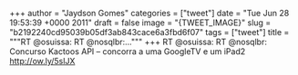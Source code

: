 
+++
author = "Jaydson Gomes"
categories = ["tweet"]
date = "Tue Jun 28 19:53:39 +0000 2011"
draft = false
image = "{TWEET_IMAGE}"
slug = "b2192240cd95039b05df3ab843cace6a3fbd6f07"
tags = ["tweet"]
title = """RT @osuissa: RT @nosqlbr:..."""
+++
RT @osuissa: RT @nosqlbr: Concurso Kactoos API – concorra a uma GoogleTV e um iPad2 http://ow.ly/5slJX
